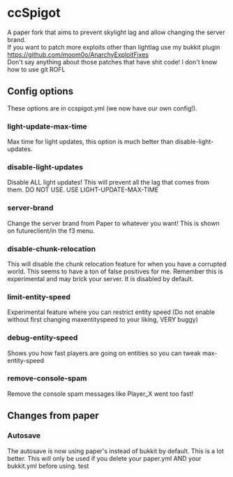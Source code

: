 # ccSpigot
A paper fork that aims to prevent skylight lag and allow changing the server brand.
<br>
If you want to patch more exploits other than lightlag use my bukkit plugin https://github.com/moom0o/AnarchyExploitFixes
<br>
Don't say anything about those patches that have shit code! I don't know how to use git ROFL
## Config options
These options are in ccspigot.yml (we now have our own config!).

### light-update-max-time
Max time for light updates, this option is much better than disable-light-updates. 
### disable-light-updates
Disable ALL light updates! This will prevent all the lag that comes from them. DO NOT USE. USE LIGHT-UPDATE-MAX-TIME
### server-brand
Change the server brand from Paper to whatever you want! This is shown on futureclient/in the f3 menu.
### disable-chunk-relocation
This will disable the chunk relocation feature for when you have a corrupted world. This seems to have a ton of false positives for me. Remember this is experimental and may brick your server. It is disabled by default.
### limit-entity-speed
Experimental feature where you can restrict entity speed (Do not enable without first changing maxentityspeed to your liking, VERY buggy)
### debug-entity-speed
Shows you how fast players are going on entities so you can tweak max-entity-speed
### remove-console-spam 
Remove the console spam messages like Player_X went too fast!
## Changes from paper
### Autosave
The autosave is now using paper's instead of bukkit by default. This is a lot better.
This will only be used if you delete your paper.yml AND your bukkit.yml before using.
test
